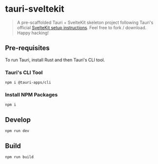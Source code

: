 # tauri-sveltekit

> A pre-scaffolded Tauri + SvelteKit skeleton project following Tauri's official [SvelteKit setup instructions](https://tauri.app/v1/guides/getting-started/setup/sveltekit/). Feel free to fork / download. Happy hacking!

## Pre-requisites
To run Tauri, install Rust and then Tauri's CLI tool. 

### Tauri's CLI Tool
`npm i @tauri-apps/cli`

### Install NPM Packages
`npm i`

## Develop
`npm run dev`

## Build
`npm run build`